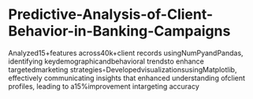 # Predictive-Analysis-of-Client-Behavior-in-Banking-Campaigns
Analyzed15+features across40k+client records usingNumPyandPandas, identifying keydemographicandbehavioral trendsto enhance targetedmarketing strategies◦DevelopedvisualizationsusingMatplotlib, effectively communicating insights that enhanced understanding ofclient profiles, leading to a15%improvement intargeting accuracy
